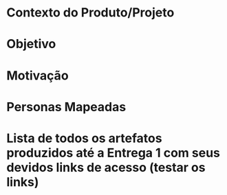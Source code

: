 # Contexto do Produto/Projeto
# Objetivo
# Motivação
# Personas Mapeadas
# Lista de todos os artefatos produzidos até a Entrega 1 com seus devidos links de acesso (testar os links)

